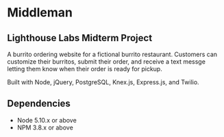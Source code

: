 # Middleman

## Lighthouse Labs Midterm Project

A burrito ordering website for a fictional burrito restaurant. 
Customers can customize their burritos, submit their order, and
receive a text messge letting them know when their order is ready
for pickup. 

Built with Node, jQuery, PostgreSQL, Knex.js, Express.js, and Twilio.

## Dependencies

- Node 5.10.x or above
- NPM 3.8.x or above
